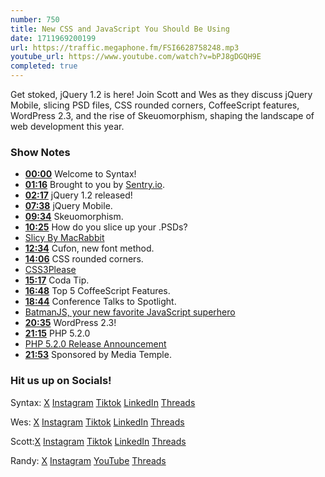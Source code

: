 ```yaml
---
number: 750
title: New CSS and JavaScript You Should Be Using
date: 1711969200199
url: https://traffic.megaphone.fm/FSI6628758248.mp3
youtube_url: https://www.youtube.com/watch?v=bPJ8gDGQH9E
completed: true
---
```


Get stoked, jQuery 1.2 is here! Join Scott and Wes as they discuss jQuery Mobile, slicing PSD files, CSS rounded corners, CoffeeScript features, WordPress 2.3, and the rise of Skeuomorphism, shaping the landscape of web development this year.

### Show Notes

* **[00:00](#t=00:00)** Welcome to Syntax!
* **[01:16](#t=01:16)** Brought to you by [Sentry.io](www.sentry.io/syntax).
* **[02:17](#t=02:17)** jQuery 1.2 released!
* **[07:38](#t=07:38)** jQuery Mobile.
* **[09:34](#t=09:34)** Skeuomorphism.
* **[10:25](#t=10:25)** How do you slice up your .PSDs?
* [Slicy By MacRabbit](https://haizdesign.com/photoshop/slicy-by-macrabbit-review/)
* **[12:34](#t=12:34)** Cufon, new font method.
* **[14:06](#t=14:06)** CSS rounded corners.
* [CSS3Please](https://css3please.com/)
* **[15:17](#t=15:17)** Coda Tip.
* **[16:48](#t=16:48)** Top 5 CoffeeScript Features.
* **[18:44](#t=18:44)** Conference Talks to Spotlight.
* [BatmanJS, your new favorite JavaScript superhero](https://batmanjs.org/)
* **[20:35](#t=20:35)** WordPress 2.3!
* **[21:15](#t=21:15)** PHP 5.2.0
* [PHP 5.2.0 Release Announcement](https://www.php.net/releases/5_2_0.php)
* **[21:53](#t=21:53)** Sponsored by Media Temple.

### Hit us up on Socials!

Syntax: [X](https://twitter.com/syntaxfm) [Instagram](https://www.instagram.com/syntax_fm/) [Tiktok](https://www.tiktok.com/@syntaxfm) [LinkedIn](https://www.linkedin.com/company/96077407/admin/feed/posts/) [Threads](https://www.threads.net/@syntax_fm)

Wes: [X](https://twitter.com/wesbos) [Instagram](https://www.instagram.com/wesbos/) [Tiktok](https://www.tiktok.com/@wesbos) [LinkedIn](https://www.linkedin.com/in/wesbos/) [Threads](https://www.threads.net/@wesbos)

Scott:[X](https://twitter.com/stolinski) [Instagram](https://www.instagram.com/stolinski/) [Tiktok](https://www.tiktok.com/@stolinski) [LinkedIn](https://www.linkedin.com/in/stolinski/) [Threads](https://www.threads.net/@stolinski)

Randy: [X](https://twitter.com/randyrektor) [Instagram](https://www.instagram.com/randyrektor/) [YouTube](https://www.youtube.com/@randyrektor) [Threads](https://www.threads.net/@randyrektor)
